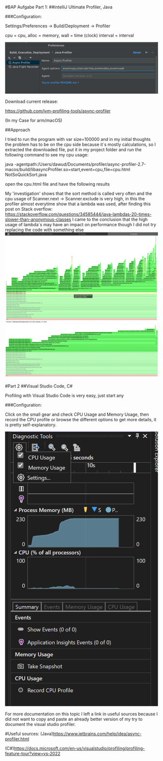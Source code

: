 
#BAP Aufgabe Part 1:
##intelliJ Ultimate Profiler, Java

###Configuration:

Settings/Preferences -> Build/Deployment -> Profiler

cpu = cpu, alloc = memory, wall = time (clock)
interval = interval

![configuration](configuration.png)

Download current release: 

https://github.com/jvm-profiling-tools/async-profiler

(In my Case for arm/macOS)

##Approach

I tried to run the program with var size=100000
and in my initial thoughts the problem has to be on the cpu side
because it´s mostly calculations, so I extracted the downloaded file, put it
in my project folder and run the following command to see my cpu usage:

java -agentpath:/Users/dawud/Documents/profiler/async-profiler-2.7-macos/build/libasyncProfiler.so=start,event=cpu,file=cpu.html NotSoQuickSort.java

open the cpu.html file and have the following results


My 'investigation' shows that the sort method is called very often and the cpu
usage of Scanner.next -> Scanner.exclude is very high, in this the profiler almost 
everytime show that a lambda was used, after finding this post on Stack
overflow: https://stackoverflow.com/questions/34585444/java-lambdas-20-times-slower-than-anonymous-classes
I came to the conclusion that the high usage of lambda´s may have an impact on performance though I did not try 
replacing the code with something else
![cpuUsageInMethod](cpuUsage.png)
![cpuUsageMoreDetails](cpuUsageMoreDetails.png)


#Part 2
##Visual Studio Code, C#

Profiling with Visual Studio Code is very easy, just start any 

###Configuration:

Click on the small gear and check CPU Usage and Memory Usage, then record the CPU profile or browse the different options to get more details, it is pretty self-explanatory.

![img.png](img.png)


For more documentation on this topic I left a link in useful sources because I did not want to copy and paste an already better version of my try to document the visual studio profiler.

#Useful sources:
(Java)https://www.jetbrains.com/help/idea/async-profiler.html

(C#)https://docs.microsoft.com/en-us/visualstudio/profiling/profiling-feature-tour?view=vs-2022